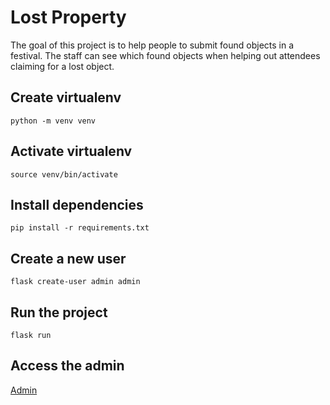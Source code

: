 # Lost Property

The goal of this project is to help people to submit found objects in a festival.
The staff can see which found objects when helping out attendees claiming for a lost object.

## Create virtualenv

```
python -m venv venv
```

## Activate virtualenv
```
source venv/bin/activate
```

## Install dependencies
```
pip install -r requirements.txt
```

## Create a new user
```
flask create-user admin admin
```

## Run the project
```
flask run
```

## Access the admin
[Admin](http://127.0.0.1:5000/admin)
